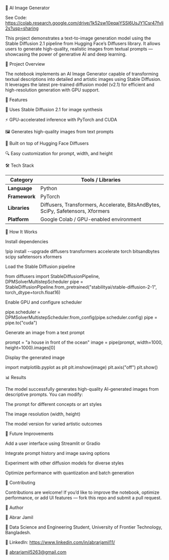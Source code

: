 🧠 AI Image Generator

See Code: https://colab.research.google.com/drive/1k52sw10eqajYSSl6UsJY1Csr47fvli2s?usp=sharing

This project demonstrates a text-to-image generation model using the Stable Diffusion 2.1 pipeline from Hugging Face’s Diffusers library. It allows users to generate high-quality, realistic images from textual prompts — showcasing the power of generative AI and deep learning.

📌 Project Overview

The notebook implements an AI Image Generator capable of transforming textual descriptions into detailed and artistic images using Stable Diffusion.
It leverages the latest pre-trained diffusion model (v2.1) for efficient and high-resolution generation with GPU support.

🚀 Features

🧩 Uses Stable Diffusion 2.1 for image synthesis

⚡ GPU-accelerated inference with PyTorch and CUDA

🖼️ Generates high-quality images from text prompts

🧠 Built on top of Hugging Face Diffusers

🔍 Easy customization for prompt, width, and height

🛠️ Tech Stack

| Category      | Tools / Libraries                                                               |
| ------------- | ------------------------------------------------------------------------------- |
| **Language**  | Python                                                                          |
| **Framework** | PyTorch                                                                         |
| **Libraries** | Diffusers, Transformers, Accelerate, BitsAndBytes, SciPy, Safetensors, Xformers |
| **Platform**  | Google Colab / GPU-enabled environment                                          |

📘 How It Works

Install dependencies

!pip install --upgrade diffusers transformers accelerate torch bitsandbytes scipy safetensors xformers


Load the Stable Diffusion pipeline

from diffusers import StableDiffusionPipeline, DPMSolverMultistepScheduler
pipe = StableDiffusionPipeline.from_pretrained("stabilityai/stable-diffusion-2-1", torch_dtype=torch.float16)


Enable GPU and configure scheduler

pipe.scheduler = DPMSolverMultistepScheduler.from_config(pipe.scheduler.config)
pipe = pipe.to("cuda")


Generate an image from a text prompt

prompt = "a house in front of the ocean"
image = pipe(prompt, width=1000, height=1000).images[0]


Display the generated image

import matplotlib.pyplot as plt
plt.imshow(image)
plt.axis("off")
plt.show()

📊 Results

The model successfully generates high-quality AI-generated images from descriptive prompts.
You can modify:

The prompt for different concepts or art styles

The image resolution (width, height)

The model version for varied artistic outcomes

🔮 Future Improvements

Add a user interface using Streamlit or Gradio

Integrate prompt history and image saving options

Experiment with other diffusion models for diverse styles

Optimize performance with quantization and batch generation

🤝 Contributing

Contributions are welcome!
If you’d like to improve the notebook, optimize performance, or add UI features — fork this repo and submit a pull request.

📌 Author

👤 Abrar Jamil

📍 Data Science and Engineering Student, University of Frontier Technology, Bangladesh.

🔗 LinkedIn: https://www.linkedin.com/in/abrarjamil11/

📧 abrarjamil5263@gmail.com
